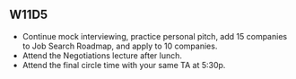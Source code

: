 ## W11D5
* Continue mock interviewing, practice personal pitch, add 15 companies to Job Search Roadmap, and apply to 10 companies.
* Attend the Negotiations lecture after lunch.
* Attend the final circle time with your same TA at 5:30p.

